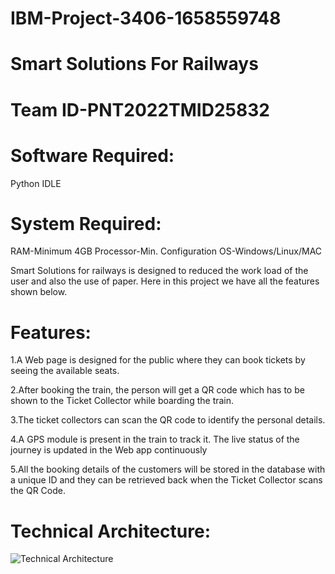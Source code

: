 # IBM-Project-3406-1658559748
# Smart Solutions For Railways
# Team ID-PNT2022TMID25832
# Software Required:
Python IDLE
# System Required:
RAM-Minimum 4GB Processor-Min. Configuration OS-Windows/Linux/MAC

Smart Solutions for railways is designed to reduced the work load of the user and also the use of paper. Here in this project we have all the features shown below.

# Features:
1.A Web page is designed for the public where they can book tickets by seeing the available seats.

2.After booking the train, the person will get a QR code which has to be shown to the Ticket Collector while boarding the train.

3.The ticket collectors can scan the QR code to identify the personal details.

4.A GPS module is present in the train to track it. The live status of the journey is updated in the Web app continuously

5.All the booking details of the customers will be stored in the database with a unique ID and they can be retrieved back when the Ticket Collector scans the QR Code.

# Technical Architecture:

![Technical Architecture](https://user-images.githubusercontent.com/113768231/201516197-27e31c7d-d1ee-47fe-b3e7-b5378dcb829c.png)
